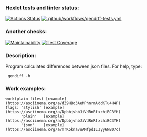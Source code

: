 ### Hexlet tests and linter status:
[![Actions Status](https://github.com/Memnaya/frontend-project-46/workflows/hexlet-check/badge.svg)](https://github.com/Memnaya/frontend-project-46/actions)
[![.github/workflows/gendiff-tests.yml](https://github.com/Memnaya/frontend-project-46/actions/workflows/gendiff-tests.yml/badge.svg)](https://github.com/Memnaya/frontend-project-46/actions/workflows/gendiff-tests.yml)

### Another checks:
[![Maintainability](https://api.codeclimate.com/v1/badges/f96e2455eb3dc3379d6a/maintainability)](https://codeclimate.com/github/Memnaya/frontend-project-46/maintainability)
[![Test Coverage](https://api.codeclimate.com/v1/badges/f96e2455eb3dc3379d6a/test_coverage)](https://codeclimate.com/github/Memnaya/frontend-project-46/test_coverage)

### Description:
Program calculates differences between json files.
For help, type:
```
 gendiff -h
```
### Work examples:
```
work(plain files) [example](https://asciinema.org/a/dZ9HBo3AeMPhnrmAddKTu4H4P)
flags: 'stylish' [example](https://asciinema.org/a/DpbbjvhbJiVdRnRfxchiBC3YH)
       'plain'   [example](https://asciinema.org/a/DpbbjvhbJiVdRnRfxchiBC3YH)
       'json'    [example](https://asciinema.org/a/mrK5knavuAMfpdILJyy6NB07c)
```